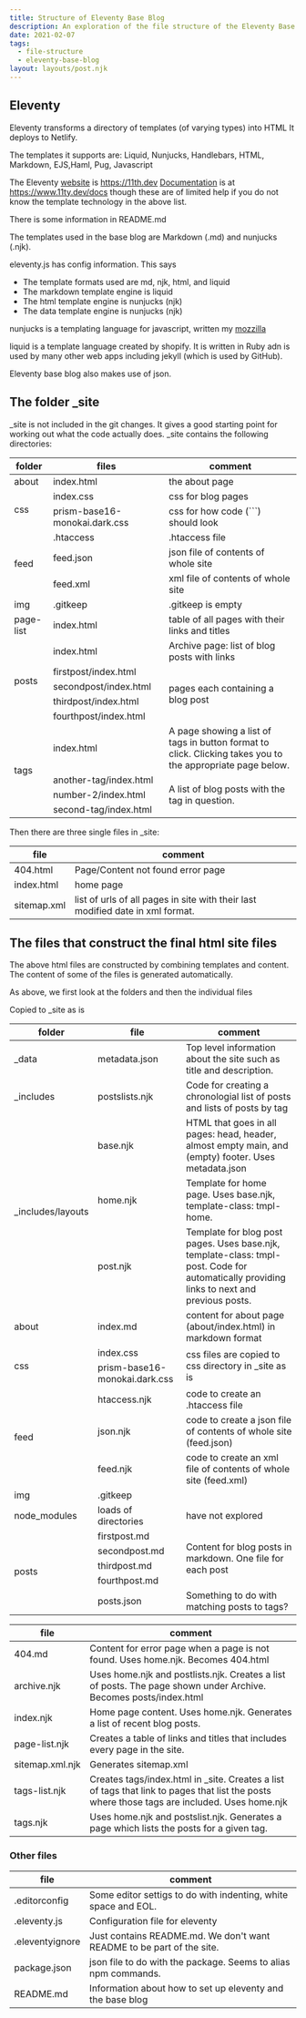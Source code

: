 ```yaml
---
title: Structure of Eleventy Base Blog
description: An exploration of the file structure of the Eleventy Base Blog
date: 2021-02-07
tags:
  - file-structure
  - eleventy-base-blog
layout: layouts/post.njk
---
```


## Eleventy
Eleventy transforms a directory of templates (of varying types) into HTML It deploys to Netlify.

The templates it supports are: Liquid, Nunjucks, Handlebars, HTML, Markdown, EJS,Haml, Pug, Javascript

The Eleventy [website](https://www.11ty.dev) is https://11th.dev
[Documentation](https://www.11ty.dev/docs) is at https://www.11ty.dev/docs though these are of limited help if you do not know the template technology in the above list.

There is some information in README.md

The templates used in the base blog are Markdown (.md) and nunjucks (.njk).

eleventy.js has config information. This says
- The template formats used are md, njk, html, and liquid
- The markdown template engine is liquid
- The html template engine is nunjucks (njk)
- The data template engine is nunjucks (njk)

nunjucks is a templating language for javascript, written my [mozzilla](https://www.mozilla.github.io/nunjucks)

liquid is a template language created by shopify. It is written in Ruby adn is used by many other web apps including jekyll (which is used by GitHub).

Eleventy base blog also makes use of json.

## The folder _site
_site is not included in the git changes. It gives a good starting point for working out what the code actually does. _site contains the following directories:

<div class="table-responsive">
    <table class="table table-hover table-bordered border-primary align-middle">
        <thead>
            <tr>
                <th>folder</th><th>files</th><th>comment</th>
            </tr>
        </thead>
        <tbody>
            <tr>
                <td>about</td><td>index.html</td><td>the about page</td>
            </tr>
            <tr>
                <td rowspan="2">css</td>
                <td>index.css</td><td>css for blog pages</td>
            </tr>
            <tr>
                <td>prism-base16-monokai.dark.css</td>
                <td>css for how code (```) should look</td></tr>            
            </tr>
            <tr>
                <td rowspan="3">feed</td>
                <td>.htaccess</td><td>.htaccess file</td>
            </tr>
            <tr>
                <td>feed.json</td><td>json file of contents of whole site</td>
            </tr>
            <tr>
                <td>feed.xml</td><td>xml file of contents of whole site</td>
            </tr>
            <tr><td>img</td><td>.gitkeep</td><td>.gitkeep is empty</td></tr>
            <tr><td>page-list</td><td>index.html</td>
                 <td>table of all pages with their links and titles</td>
            </tr>
            <tr><td rowspan="5">posts</td><td>index.html</td>
                <td>Archive page: list of blog posts with links</td>
            </tr>
            <tr>
                <td>firstpost/index.html</td>
                <td rowspan="4">pages each containing a blog post</td>
            </tr>
            <tr><td>secondpost/index.html</td></tr>
            <tr><td>thirdpost/index.html</td></tr>
            <tr><td>fourthpost/index.html</td></tr>
            <tr><td rowspan="4">tags</td><td>index.html</td>
                <td>A page showing a list of tags in button format to click. Clicking takes you to the appropriate page below.</td>
            </tr>
            <tr><td>another-tag/index.html</td>
                <td rowspan="3">A list of blog posts with the tag in question.</td>
            </tr>
            <tr><td>number-2/index.html</td></tr>
            <tr><td>second-tag/index.html</td></tr>
        </tbody>
    </table>
</div>

Then there are three single files in _site:
<div class="table-responsive">
    <table class="table table-hover table-bordered border-primary align-middle">
        <thead>
            <tr>
                <th>file</th><th>comment</th>
            </tr>
        </thead>
        <tbody>
        <tr><td>404.html</td><td>Page/Content not found error page</td></tr>
        <tr><td>index.html</td><td>home page</td></tr>
        <tr><td>sitemap.xml</td><td>list of urls of all pages in site with their last modified date in xml format.</td></tr>
        </tbody>
    </table>
</div>

## The files that construct the final html site files
The above html files are constructed by combining templates and content. The content of some of the files is generated automatically.

As above, we first look at the folders and then the individual files
<div class="table-responsive">
    <table class="table table-hover table-bordered border-primary align-middle">
        <thead>
            <tr>
                <th>folder</th><th>file</th><th>comment</th>
            </tr>
        </thead>
        <tbody>
        <tr><td>_data</td><td>metadata.json</td>
            <td>Top level information about the site such as title and description.</td>
        </tr>
        <tr><td>_includes</td><td>postslists.njk</td><td>Code for creating a chronologial list of posts and lists of posts by tag</td>
        </tr>
        <tr><td rowspan="3">_includes/layouts</td><td>base.njk</td>
            <td>HTML that goes in all pages: head, header, almost empty main, and (empty) footer. Uses metadata.json</td>
        </tr>
        <tr><td>home.njk</td><td>Template for home page. Uses base.njk, template-class: tmpl-home.</td>
        </tr>
        <tr><td>post.njk</td><td>Template for blog post pages. Uses base.njk, template-class: tmpl-post. Code for automatically providing links to next and previous posts.</td>
        </tr>
        <tr><td>about</td><td>index.md</td><td>content for about page (about/index.html) in markdown format</td>
        </tr>
        <tr><td rowspan="2">css</td><td>index.css</td><td rowspan="2">css files are copied to css directory in _site as is</td>
        </tr>
        <tr><td>prism-base16-monokai.dark.css</td></tr>
        <tr>
                <td rowspan="3">feed</td>
                <td>htaccess.njk</td><td>code to create an .htaccess file</td>
            </tr>
            <tr>
                <td>json.njk</td><td>code to create a json file of contents of whole site (feed.json)</td>
            </tr>
            <tr>
                <td>feed.njk</td><td>code to create an xml file of contents of whole site (feed.xml)</td>
            </tr>
            <tr><td>img</td><td>.gitkeep</td>Copied to _site as is</td></tr>
            <tr><td>node_modules</td><td>loads of directories</td><td>have not explored</td></tr>
            <tr><td rowspan="5">posts</td><td>firstpost.md</td>
                <td rowspan="4">Content for blog posts in markdown. One file for each post</td>
            </tr>
            <tr><td>secondpost.md</td></tr>
            <tr><td>thirdpost.md</td></tr>
            <tr><td>fourthpost.md</td></tr>
            <tr><td>posts.json</td><td>Something to do with matching posts to tags?</td>
            </tr>
        </tbody>
    </table>
</div>

<div class="table-responsive">
    <table class="table table-hover table-bordered border-primary align-middle">
        <thead>
            <tr>
                <th>file</th><th>comment</th>
            </tr>
        </thead>
        <tbody>
            <tr><td>404.md</td><td>Content for error page when a page is not found. Uses home.njk. Becomes 404.html</td>
            </tr>
            <tr><td>archive.njk</td><td>Uses home.njk and postlists.njk. Creates a list of posts. The page shown under Archive. Becomes posts/index.html</td>
            </tr>
            <tr><td>index.njk</td><td>Home page content. Uses home.njk. Generates a list of recent blog posts.</td>
            </tr>
            <tr><td>page-list.njk</td><td>Creates a table of links and titles that includes every page in the site.</td>
            </tr>
            <tr><td>sitemap.xml.njk</td><td>Generates sitemap.xml</td></tr>
            <tr><td>tags-list.njk</td><td>Creates tags/index.html in _site. Creates a list of tags that link to pages that list the posts where those tags are included. Uses home.njk</td>
            </tr>
            <tr><td>tags.njk</td><td>Uses home.njk and postslist.njk. Generates a page which lists the posts for a given tag.</td></tr>
        </tbody>
    </table>
</div>

### Other files
<div class="table-responsive">
    <table class="table table-hover table-bordered border-primary align-middle">
        <thead>
            <tr>
                <th>file</th><th>comment</th>
            </tr>
        </thead>
        <tbody>
            <tr><td>.editorconfig</td><td>Some editor settigs to do with indenting, white space and EOL.</td>
            </tr><td>.eleventy.js</td><td>Configuration file for eleventy</td>
            </tr>
            <tr><td>.eleventyignore</td><td>Just contains README.md. We don't want README to be part of the site.</td>
            </tr>
            <tr><td>package.json</td><td>json file to do with the package. Seems to alias npm commands.</td>
            </tr>
            <tr><td>README.md</td><td>Information about how to set up eleventy and the base blog</td>
            </tr>
        </tbody>
    </table>
</div>

